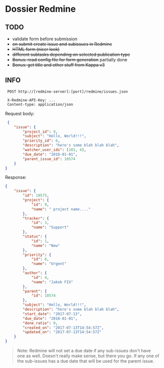 # Dossier Redmine

## TODO

* validate form before submission
* ~~on submit create issue and subissues in Redmine~~
* ~~HTML form (nicer look)~~
* ~~different subtasks depending on selected publication type~~
* ~~Bonus: read config file for form generation~~ partially done
* ~~Bonus: get title and other stuff from Kappa v3~~


## INFO

```text
 POST http://[redmine-server]:[port]/redmine/issues.json

 X-Redmine-API-Key: ...
 Content-type: application/json
```

Request body:

```json
 {
	"issue": {
		"project_id": 9,
		"subject": "Hello, World!!!",
		"priority_id": 6,
		"description": "here's some blah blah blah",
		"watcher_user_ids": [101, 4],
		"due_date": "2018-01-01",
		"parent_issue_id": 10574
	}
}
```

Response:

```json
{
    "issue": {
        "id": 10575,
        "project": {
            "id": 9,
            "name": " project name...."
        },
        "tracker": {
            "id": 3,
            "name": "Support"
        },
        "status": {
            "id": 1,
            "name": "New"
        },
        "priority": {
            "id": 6,
            "name": "Urgent"
        },
        "author": {
            "id": 4,
            "name": "Jakob FIX"
        },
        "parent": {
            "id": 10574
        },
        "subject": "Hello, World!!!",
        "description": "here's some blah blah blah",
        "start_date": "2017-07-13",
        "due_date": "2018-01-01",
        "done_ratio": 0,
        "created_on": "2017-07-13T14:54:57Z",
        "updated_on": "2017-07-13T14:54:57Z"
    }
}
```

> Note: Redmine will not set a due date if any sub-issues don't have one as well. Doesn't really make sense, but there you go. If any one of the sub-issues has a due date that will be used for the parent issue.
